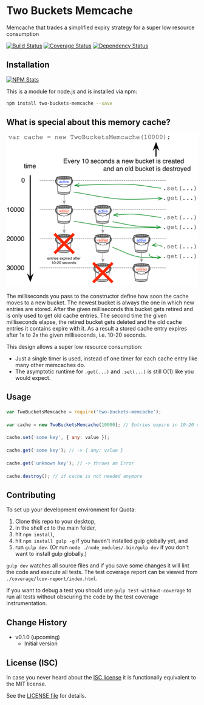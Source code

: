 # Two Buckets Memcache

Memcache that trades a simplified expiry strategy for a super low resource consumption

[![Build Status](https://travis-ci.org/analog-nico/two-buckets-memcache.svg?branch=master)](https://travis-ci.org/analog-nico/two-buckets-memcache) [![Coverage Status](https://coveralls.io/repos/analog-nico/two-buckets-memcache/badge.svg?branch=master&service=github)](https://coveralls.io/github/analog-nico/two-buckets-memcache?branch=master) [![Dependency Status](https://david-dm.org/analog-nico/two-buckets-memcache.svg)](https://david-dm.org/analog-nico/two-buckets-memcache)

## Installation

[![NPM Stats](https://nodei.co/npm/two-buckets-memcache.png?downloads=true)](https://npmjs.org/package/two-buckets-memcache)

This is a module for node.js and is installed via npm:

``` bash
npm install two-buckets-memcache --save
```

## What is special about this memory cache?

![Schematic](img/two-buckets-memcache.png)

The milliseconds you pass to the constructor define how soon the cache moves to a new bucket. The newest bucket is always the one in which new entries are stored. After the given milliseconds this bucket gets retired and is only used to get old cache entries. The second time the given milliseconds elapse, the retired bucket gets deleted and the old cache entries it contains expire with it. As a result a stored cache entry expires after 1x to 2x the given milliseconds, i.e. 10-20 seconds.

This design allows a super low resource consumption:

- Just a single timer is used, instead of one timer for each cache entry like many other memcaches do.
- The asymptotic runtime for `.get(...)` and `.set(...)` is still O(1) like you would expect.

## Usage

``` js
var TwoBucketsMemcache = require('two-buckets-memcache');

var cache = new TwoBucketsMemcache(10000); // Entries expire in 10-20 seconds.

cache.set('some key', { any: value });

cache.get('some key'); // -> { any: value }

cache.get('unknown key'); // -> throws an Error

cache.destroy(); // if cache is not needed anymore
```

## Contributing

To set up your development environment for Quota:

1. Clone this repo to your desktop,
2. in the shell `cd` to the main folder,
3. hit `npm install`,
4. hit `npm install gulp -g` if you haven't installed gulp globally yet, and
5. run `gulp dev`. (Or run `node ./node_modules/.bin/gulp dev` if you don't want to install gulp globally.)

`gulp dev` watches all source files and if you save some changes it will lint the code and execute all tests. The test coverage report can be viewed from `./coverage/lcov-report/index.html`.

If you want to debug a test you should use `gulp test-without-coverage` to run all tests without obscuring the code by the test coverage instrumentation.

## Change History

- v0.1.0 (upcoming)
    - Initial version

## License (ISC)

In case you never heard about the [ISC license](http://en.wikipedia.org/wiki/ISC_license) it is functionally equivalent to the MIT license.

See the [LICENSE file](LICENSE) for details.
